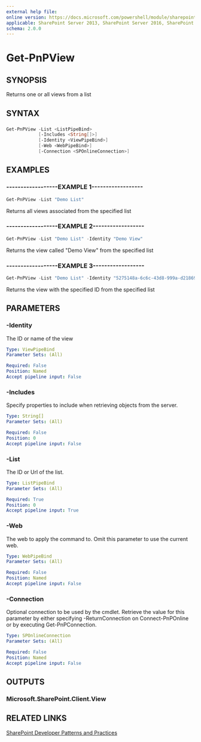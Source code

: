 ```yaml
---
external help file:
online version: https://docs.microsoft.com/powershell/module/sharepoint-pnp/get-pnpview
applicable: SharePoint Server 2013, SharePoint Server 2016, SharePoint Server 2019, SharePoint Online
schema: 2.0.0
---
```

# Get-PnPView

## SYNOPSIS
Returns one or all views from a list

## SYNTAX 

### 
```powershell
Get-PnPView -List <ListPipeBind>
            [-Includes <String[]>]
            [-Identity <ViewPipeBind>]
            [-Web <WebPipeBind>]
            [-Connection <SPOnlineConnection>]
```

## EXAMPLES

### ------------------EXAMPLE 1------------------
```powershell
Get-PnPView -List "Demo List"
```

Returns all views associated from the specified list

### ------------------EXAMPLE 2------------------
```powershell
Get-PnPView -List "Demo List" -Identity "Demo View"
```

Returns the view called "Demo View" from the specified list

### ------------------EXAMPLE 3------------------
```powershell
Get-PnPView -List "Demo List" -Identity "5275148a-6c6c-43d8-999a-d2186989a661"
```

Returns the view with the specified ID from the specified list

## PARAMETERS

### -Identity
The ID or name of the view

```yaml
Type: ViewPipeBind
Parameter Sets: (All)

Required: False
Position: Named
Accept pipeline input: False
```

### -Includes
Specify properties to include when retrieving objects from the server.

```yaml
Type: String[]
Parameter Sets: (All)

Required: False
Position: 0
Accept pipeline input: False
```

### -List
The ID or Url of the list.

```yaml
Type: ListPipeBind
Parameter Sets: (All)

Required: True
Position: 0
Accept pipeline input: True
```

### -Web
The web to apply the command to. Omit this parameter to use the current web.

```yaml
Type: WebPipeBind
Parameter Sets: (All)

Required: False
Position: Named
Accept pipeline input: False
```

### -Connection
Optional connection to be used by the cmdlet. Retrieve the value for this parameter by either specifying -ReturnConnection on Connect-PnPOnline or by executing Get-PnPConnection.

```yaml
Type: SPOnlineConnection
Parameter Sets: (All)

Required: False
Position: Named
Accept pipeline input: False
```

## OUTPUTS

### Microsoft.SharePoint.Client.View

## RELATED LINKS

[SharePoint Developer Patterns and Practices](https://aka.ms/sppnp)